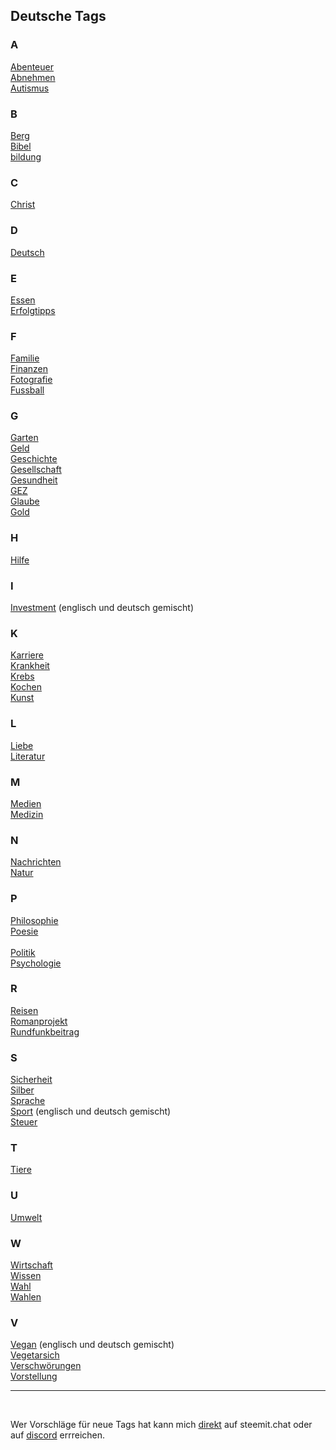 ## Deutsche Tags

### A

[Abenteuer](https://steemit.com/trending/abenteuer)<br>
[Abnehmen](https://steemit.com/trending/abnehmen)<br>
[Autismus](https://steemit.com/trending/autismus)<br>

### B

[Berg](https://steemit.com/trending/berg)<br>
[Bibel](https://steemit.com/trending/bibel)<br>
[bildung](https://steemit.com/trending/bildung)<br>

### C

[Christ](https://steemit.com/trending/christ)<br>


### D

[Deutsch](https://steemit.com/trending/deutsch)<br>


### E

[Essen](https://steemit.com/trending/essen)<br>
[Erfolgtipps](https://steemit.com/trending/erfolgtipps)<br>

### F

[Familie](https://steemit.com/trending/familie)<br>
[Finanzen](https://steemit.com/trending/finanzen)<br>
[Fotografie](https://steemit.com/trending/fotographie)<br>
[Fussball](https://steemit.com/trending/fussball)<br>

### G

[Garten](https://steemit.com/trending/garten)<br>
[Geld](https://steemit.com/trending/geld)<br>
[Geschichte](https://steemit.com/trending/geschichte)<br>
[Gesellschaft](https://steemit.com/trending/gesellschaft)<br>
[Gesundheit](https://steemit.com/trending/gesundheit)<br>
[GEZ](https://steemit.com/trending/gez)<br>
[Glaube](https://steemit.com/trending/glaube)<br>
[Gold](https://steemit.com/trending/gold)<br>

### H

[Hilfe](https://steemit.com/trending/hilfe)<br>

### I

[Investment](https://steemit.com/trending/investment) (englisch und deutsch gemischt)<br>

### K

[Karriere](https://steemit.com/trending/karriere)<br>
[Krankheit](https://steemit.com/trending/krankheit)<br>
[Krebs](https://steemit.com/trending/krebs)<br>
[Kochen](https://steemit.com/trending/kochen)<br>
[Kunst](https://steemit.com/trending/kunst)<br>

### L

[Liebe](https://steemit.com/trending/liebe)<br>
[Literatur](https://steemit.com/trending/literatur)<br>

### M

[Medien](https://steemit.com/trending/medien)<br>
[Medizin](https://steemit.com/trending/medizin)<br>

### N

[Nachrichten](https://steemit.com/trending/nachrichten)<br>
[Natur](https://steemit.com/trending/natur)<br> 

### P

[Philosophie](https://steemit.com/trending/philosophie)<br>
[Poesie](https://steemit.com/trending/poesie)<br>  
[Politik](https://steemit.com/trending/politik)<br>
[Psychologie](https://steemit.com/trending/psychologie)<br>

### R

[Reisen](https://steemit.com/trending/reisen)<br>
[Romanprojekt](https://steemit.com/trending/romanprojekt)<br>
[Rundfunkbeitrag](https://steemit.com/trending/rundfunkbeitrag)<br>

### S

[Sicherheit](https://steemit.com/trending/sicherheit)<br>
[Silber](https://steemit.com/trending/silber)<br>
[Sprache](https://steemit.com/trending/sprache)<br>
[Sport](https://steemit.com/trending/sport) (englisch und deutsch gemischt)<br>
[Steuer](https://steemit.com/trending/steuer)<br>

### T

[Tiere](https://steemit.com/trending/tiere)<br>

### U

[Umwelt](https://steemit.com/trending/umwelt)<br>

### W

[Wirtschaft](https://steemit.com/trending/wirtschaft)<br>
[Wissen](https://steemit.com/trending/wissen)<br>
[Wahl](https://steemit.com/trending/wahl)<br>
[Wahlen](https://steemit.com/trending/wahlen)<br>

### V

[Vegan](https://steemit.com/trending/vegan) (englisch und deutsch gemischt)<br>
[Vegetarsich](https://steemit.com/trending/vegetarisch)<br>
[Verschwörungen](https://steemit.com/trending/verschwörungen)<br>
[Vorstellung](https://steemit.com/trending/vorstellung)<br>

---
<br>


Wer Vorschläge für neue Tags hat kann mich [direkt](https://steemit.chat/direct/andalucia) auf steemit.chat oder auf [discord](https://discord.gg/bDVtD9s) errreichen. 


 
